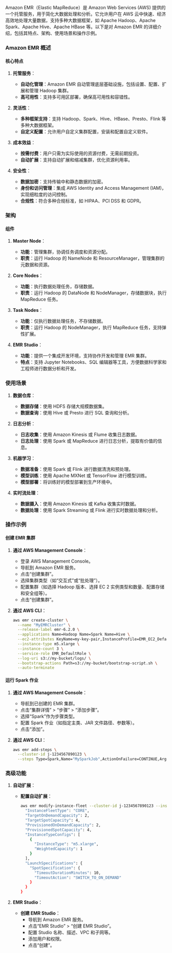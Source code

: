 Amazon EMR（Elastic MapReduce）是 Amazon Web Services (AWS) 提供的一个托管服务，用于简化大数据处理和分析。它允许用户在 AWS 云中快速、经济高效地处理大量数据，支持多种大数据框架，如 Apache Hadoop、Apache Spark、Apache Hive、Apache HBase 等。以下是对 Amazon EMR 的详细介绍，包括其特点、架构、使用场景和操作示例。

### Amazon EMR 概述

#### 核心特点

1. **托管服务**：
   - **自动化管理**：Amazon EMR 自动管理底层基础设施，包括设置、配置、扩展和管理 Hadoop 集群。
   - **高可用性**：支持多可用区部署，确保高可用性和容错性。

2. **灵活性**：
   - **多种框架支持**：支持 Hadoop、Spark、Hive、HBase、Presto、Flink 等多种大数据框架。
   - **自定义配置**：允许用户自定义集群配置，安装和配置自定义软件。

3. **成本效益**：
   - **按需付费**：用户只需为实际使用的资源付费，无需前期投资。
   - **自动扩展**：支持自动扩展和缩减集群，优化资源利用率。

4. **安全性**：
   - **数据加密**：支持传输中和静态数据的加密。
   - **身份和访问管理**：集成 AWS Identity and Access Management (IAM)，实现细粒度的访问控制。
   - **合规性**：符合多种合规标准，如 HIPAA、PCI DSS 和 GDPR。

### 架构

#### 组件

1. **Master Node**：
   - **功能**：管理集群，协调任务调度和资源分配。
   - **职责**：运行 Hadoop 的 NameNode 和 ResourceManager，管理集群的元数据和资源。

2. **Core Nodes**：
   - **功能**：执行数据处理任务，存储数据。
   - **职责**：运行 Hadoop 的 DataNode 和 NodeManager，存储数据块，执行 MapReduce 任务。

3. **Task Nodes**：
   - **功能**：仅执行数据处理任务，不存储数据。
   - **职责**：运行 Hadoop 的 NodeManager，执行 MapReduce 任务，支持弹性扩展。

4. **EMR Studio**：
   - **功能**：提供一个集成开发环境，支持协作开发和管理 EMR 集群。
   - **特点**：支持 Jupyter Notebooks、SQL 编辑器等工具，方便数据科学家和工程师进行数据分析和开发。

### 使用场景

1. **数据仓库**：
   - **数据存储**：使用 HDFS 存储大规模数据集。
   - **数据查询**：使用 Hive 或 Presto 进行 SQL 查询和分析。

2. **日志分析**：
   - **日志收集**：使用 Amazon Kinesis 或 Flume 收集日志数据。
   - **日志处理**：使用 Spark 或 MapReduce 进行日志分析，提取有价值的信息。

3. **机器学习**：
   - **数据准备**：使用 Spark 或 Flink 进行数据清洗和预处理。
   - **模型训练**：使用 Apache MXNet 或 TensorFlow 进行模型训练。
   - **模型部署**：将训练好的模型部署到生产环境中。

4. **实时流处理**：
   - **数据摄入**：使用 Amazon Kinesis 或 Kafka 收集实时数据。
   - **数据处理**：使用 Spark Streaming 或 Flink 进行实时数据处理和分析。

### 操作示例

#### 创建 EMR 集群

1. **通过 AWS Management Console**：
   - 登录 AWS Management Console。
   - 导航到 Amazon EMR 服务。
   - 点击“创建集群”。
   - 选择集群类型（如“交互式”或“批处理”）。
   - 配置集群（如选择 Hadoop 版本、选择 EC 2 实例类型和数量、配置存储和安全组等）。
   - 点击“创建集群”。

2. **通过 AWS CLI**：
   ```sh
   aws emr create-cluster \
     --name "MyEMRCluster" \
     --release-label emr-6.2.0 \
     --applications Name=Hadoop Name=Spark Name=Hive \
     --ec2-attributes KeyName=my-key-pair,InstanceProfile=EMR_EC2_DefaultRole,SubnetId=subnet-12345678 \
     --instance-type m5.xlarge \
     --instance-count 3 \
     --service-role EMR_DefaultRole \
     --log-uri s3://my-bucket/logs/ \
     --bootstrap-actions Path=s3://my-bucket/bootstrap-script.sh \
     --auto-terminate
   ```

#### 运行 Spark 作业

1. **通过 AWS Management Console**：
   - 导航到已创建的 EMR 集群。
   - 点击“集群详情” > “步骤” > “添加步骤”。
   - 选择“Spark”作为步骤类型。
   - 配置 Spark 作业（如指定主类、JAR 文件路径、参数等）。
   - 点击“添加”。

2. **通过 AWS CLI**：
   ```sh
   aws emr add-steps \
     --cluster-id j-1234567890123 \
     --steps Type=Spark,Name="MySparkJob",ActionOnFailure=CONTINUE,Args=[--class,com.example.MySparkJob,s3://my-bucket/my-spark-job.jar,arg1,arg2]
   ```

### 高级功能

1. **自动扩展**：
   - **配置自动扩展**：
     ```sh
     aws emr modify-instance-fleet --cluster-id j-1234567890123 --instance-fleet {
       "InstanceFleetType": "CORE",
       "TargetOnDemandCapacity": 2,
       "TargetSpotCapacity": 4,
       "ProvisionedOnDemandCapacity": 2,
       "ProvisionedSpotCapacity": 4,
       "InstanceTypeConfigs": [
         {
           "InstanceType": "m5.xlarge",
           "WeightedCapacity": 1
         }
       ],
       "LaunchSpecifications": {
         "SpotSpecification": {
           "TimeoutDurationMinutes": 10,
           "TimeoutAction": "SWITCH_TO_ON_DEMAND"
         }
       }
     }
     ```

2. **EMR Studio**：
   - **创建 EMR Studio**：
     - 导航到 Amazon EMR 服务。
     - 点击“EMR Studio” > “创建 EMR Studio”。
     - 配置 Studio 名称、描述、VPC 和子网等。
     - 添加用户和权限。
     - 点击“创建”。

